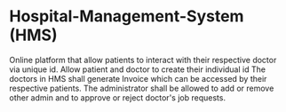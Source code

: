 # Hospital-Management-System (HMS)

Online platform that allow patients to interact with their respective doctor via unique id.
Allow patient and doctor to create their individual id
The doctors in HMS shall generate Invoice which can be accessed by their respective patients.
The administrator shall be allowed to add or remove other admin and to approve or reject doctor's job requests.

